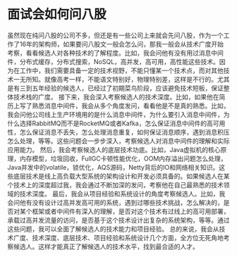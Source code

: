 # 面试会如何问八股
<font style="color:rgba(0, 0, 0, 0.82);">虽然现在纯问八股的公司不多，但还是有一些公司上来就会先问八股，作为一个工作了16年的架构师，如果要问八股文一般会怎么问，那我一般会从技术广度开始考察，看看候选人对各种技术的了解程度。比如，我会问他有没有用过消息中间件，分布式缓存，分布式搜索，NoSQL，高并发，高可用，高性能这些技术。因为在工作中，我们需要具备一定的技术视野，不能只懂某一个技术点，而对其他技术一无所知。就像高考一样，不能语文特别好，物理特别差，这样是不行的。尤其是有三到五年经验的候选人，已经过了初期菜鸟阶段，应该避免技术短板，保证整体技术栈的广度。</font>
<font style="color:rgba(0, 0, 0, 0.82);">接下来，我会深入考察候选人的技术深度。比如，如果他在简历上写了熟悉消息中间件，我会从多个角度发问，看看他是不是真的熟悉。比如，我会问他公司线上生产环境用的是什么消息中间件，为什么要引入消息中间件，为什么选择RabbitMQ而不是RocketMQ或者Kafka，怎么保证消息中间件的高可用性，怎么保证消息不丢失，怎么处理消息重复，如何保证消息顺序，遇到消息积压怎么处理，等等。这些问题会一步步深入，考察候选人对消息中间件的理解和实际应用能力。</font>
<font style="color:rgba(0, 0, 0, 0.82);">然后，我会考察候选人的底层技术功底。比如，Java虚拟机的核心原理，内存模型，垃圾回收，FullGC卡顿性能优化，OOM内存溢出问题怎么处理，Java并发中的volatile，锁优化，AQS源码，Netty背后的IO和网络相关知识。这些底层技术是线上高负载大型系统的架构设计和开发必须具备的。如果候选人在某个技术上的深度超过我，我会通过不断加深的发问，考察他在自己最熟悉的技术领域的技术深度。</font>
<font style="color:rgba(0, 0, 0, 0.82);">最后，我会从项目经验和系统设计的角度考察候选人。比如，我会问他有没有设计过高并发高可用的系统，遇到过哪些技术挑战，怎么解决的，是否对某个框架或者中间件有深入的理解，是否对这个技术有过线上的高可用部署，承载过高并发流量的访问，是否基于这个技术设计出复杂的系统架构，等等。通过这些问题，我可以全面了解候选人的技术能力和项目经验。</font>
<font style="color:rgba(0, 0, 0, 0.82);">总的来说，我会从技术广度、技术深度、底层技术、项目经验和系统设计几个方面，全方位无死角地考察候选人。这样才能真正了解候选人的技术水平，找到最合适的人才。</font>
<font style="color:rgba(0, 0, 0, 0.82);"></font>
